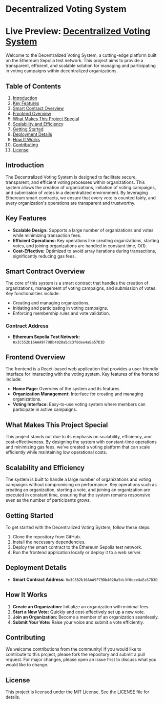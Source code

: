 # Decentralized Voting System

# Live Preview: [Decentralized Voting System](https://ijlal321.github.io/Decentralized-Voting-System/#/)

Welcome to the Decentralized Voting System, a cutting-edge platform built on the Ethereum Sepolia test network. This project aims to provide a transparent, efficient, and scalable solution for managing and participating in voting campaigns within decentralized organizations.

## Table of Contents
1. [Introduction](#introduction)
2. [Key Features](#key-features)
3. [Smart Contract Overview](#smart-contract-overview)
4. [Frontend Overview](#frontend-overview)
5. [What Makes This Project Special](#what-makes-this-project-special)
6. [Scalability and Efficiency](#scalability-and-efficiency)
7. [Getting Started](#getting-started)
8. [Deployment Details](#deployment-details)
9. [How It Works](#how-it-works)
10. [Contributing](#contributing)
11. [License](#license)

## Introduction
The Decentralized Voting System is designed to facilitate secure, transparent, and efficient voting processes within organizations. This system allows the creation of organizations, initiation of voting campaigns, and submission of votes in a decentralized environment. By leveraging Ethereum smart contracts, we ensure that every vote is counted fairly, and every organization's operations are transparent and trustworthy.

## Key Features
- **Scalable Design:** Supports a large number of organizations and votes while minimizing transaction fees.
- **Efficient Operations:** Key operations like creating organizations, starting votes, and joining organizations are handled in constant time, O(1).
- **Cost-Effective:** Optimized to avoid array iterations during transactions, significantly reducing gas fees.

## Smart Contract Overview
The core of this system is a smart contract that handles the creation of organizations, management of voting campaigns, and submission of votes. Key functionalities include:
- Creating and managing organizations.
- Initiating and participating in voting campaigns.
- Enforcing membership rules and vote validation.

### Contract Address
- **Ethereum Sepolia Test Network:** `0x3C552b16AAA9F79Db4020a5dc3f0dee4aEa57D3D`

## Frontend Overview
The frontend is a React-based web application that provides a user-friendly interface for interacting with the voting system. Key features of the frontend include:
- **Home Page:** Overview of the system and its features.
- **Organization Management:** Interface for creating and managing organizations.
- **Voting Interface:** Easy-to-use voting system where members can participate in active campaigns.

## What Makes This Project Special
This project stands out due to its emphasis on scalability, efficiency, and cost-effectiveness. By designing the system with constant-time operations and minimizing gas fees, we've created a voting platform that can scale efficiently while maintaining low operational costs.

## Scalability and Efficiency
The system is built to handle a large number of organizations and voting campaigns without compromising on performance. Key operations such as creating an organization, starting a vote, and joining an organization are executed in constant time, ensuring that the system remains responsive even as the number of participants grows.

## Getting Started
To get started with the Decentralized Voting System, follow these steps:
1. Clone the repository from GitHub.
2. Install the necessary dependencies.
3. Deploy the smart contract to the Ethereum Sepolia test network.
4. Run the frontend application locally or deploy it to a web server.

## Deployment Details
- **Smart Contract Address:** `0x3C552b16AAA9F79Db4020a5dc3f0dee4aEa57D3D`

## How It Works
1. **Create an Organization:** Initialize an organization with minimal fees.
2. **Start a New Vote:** Quickly and cost-effectively set up a new vote.
3. **Join an Organization:** Become a member of an organization seamlessly.
4. **Submit Your Vote:** Raise your voice and submit a vote efficiently.

## Contributing
We welcome contributions from the community! If you would like to contribute to this project, please fork the repository and submit a pull request. For major changes, please open an issue first to discuss what you would like to change.

## License
This project is licensed under the MIT License. See the [LICENSE](LICENSE) file for details.
